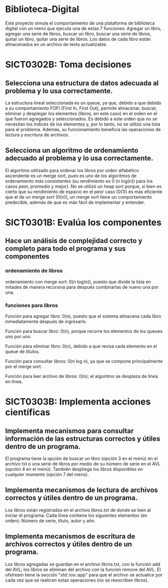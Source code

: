 # Biblioteca-Digital
Este proyecto simula el comportamiento de una plataforma de biblioteca digital con un menú que ejecuta una de estas 7 funciones: Agregar un libro, agregar una serie de libros, buscar un libro, buscar una serie de libros, quitar un libro, quitar una serie de libros. Los datos de cada libro están almacenados en un archivo de texto actualizable.
# SICT0302B: Toma decisiones
## Selecciona una estructura de datos adecuada al problema y lo usa correctamente.
La estructura lineal seleccionada es un queue, ya que, debido a que debido a su comportamiento FOFI (First In, First Out), permite almacenar, buscar, eliminar y desplegar los elementos (libros, en este caso) en el orden en el que fueron agregados y seleccionados. Es debido a este orden que no se necesitan los índices de los elementos y, por lo tanto, no se utilizó una lista para el problema. Además, su funcionamiento beneficia las operaciones de lectura y escritura de archivos.
## Selecciona un algoritmo de ordenamiento adecuado al problema y lo usa correctamente.
El algoritmo utilizado para ordenar los libros por orden alfabético ascendente es un merge sort, pues es uno de los algoritmos de ordenamiento más consistentes (su rendimiento es 0 (n log(n)) para los casos peor, promedio y mejor). No se utilizó un heap sort porque, si bien es cierto que su rendimiento de espacio en el peor caso (0(1)) es más eficiente que el de un merge sort (0(n)), un merge sort tiene un comportamiento predecible, además de que es más fácil de implementar y entender.
# SICT0301B: Evalúa los componentes
## Hace un análisis de complejidad correcto y completo para todo el programa y sus componentes
### ordenamiento de libros
ordenamiento con merge sort: 0(n log(n)), puesto que divide la lista en mitades de manera recursiva para después combinarlas de nuevo una por una.
### funciones para libros
Función para agregar libro: 0(n), puesto que el sistema almacena cada libro inmediatamente después de ingresarlo.

Función para buscar libro: 0(n), porque recorre los elementos de los queues uno por uno.

Función para eliminar libro: 0(n), debido a que revisa cada elemento en el queue de títulos.

Función para consultar libros: 0(n log n), ya que se compone principalmente por el merge sort.

Función para leer archivo de libros: 0(n); el algoritmo se desplaza de línea en línea.

# SICT0303B: Implementa acciones científicas
## Implementa mecanismos para consultar información de las estructuras correctos y útiles dentro de un programa.
El programa tiene la opción de buscar un libro (opción 3 en el menú) en el archivo txt o una serie de libros por medio de su número de serie en el AVL (opción 4 en el menú). También despliega los libros disponibles en cualquier momento (opción 7 del menú).
## Implementa mecanismos de lectura de archivos correctos y útiles dentro de un programa.
Los libros están registrados en el archivo libros.txt de donde se leen al iniciar el programa. Cada línea contiene los siguientes elementos (en orden): Número de serie, título, autor y año.
## Implementa mecanismos de escritura de archivos correctos y útiles dentro de un programa.
Los libros agregadas se guardan en el archivo libros.txt, con la función add del AVL; los libros se eliminan del archivo con la función remove del AVL. El ofstream tiene la sección "std::ios::app" para que el archivo se actualice por cada vez que se realicen estas operaciones (no se reescriben libros).
